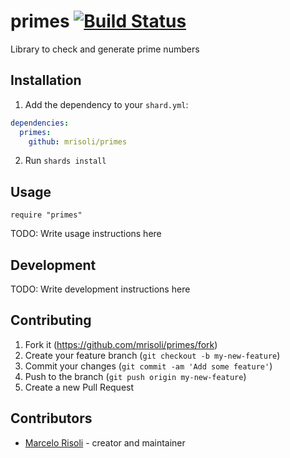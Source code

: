 # primes [![Build Status](https://travis-ci.org/mrisoli/primes.svg?branch=master)](https://travis-ci.org/mrisoli/primes)

Library to check and generate prime numbers

## Installation

1. Add the dependency to your `shard.yml`:
```yaml
dependencies:
  primes:
    github: mrisoli/primes
```
2. Run `shards install`

## Usage

```crystal
require "primes"
```

TODO: Write usage instructions here

## Development

TODO: Write development instructions here

## Contributing

1. Fork it (<https://github.com/mrisoli/primes/fork>)
2. Create your feature branch (`git checkout -b my-new-feature`)
3. Commit your changes (`git commit -am 'Add some feature'`)
4. Push to the branch (`git push origin my-new-feature`)
5. Create a new Pull Request

## Contributors

- [Marcelo Risoli](https://github.com/mrisoli) - creator and maintainer

